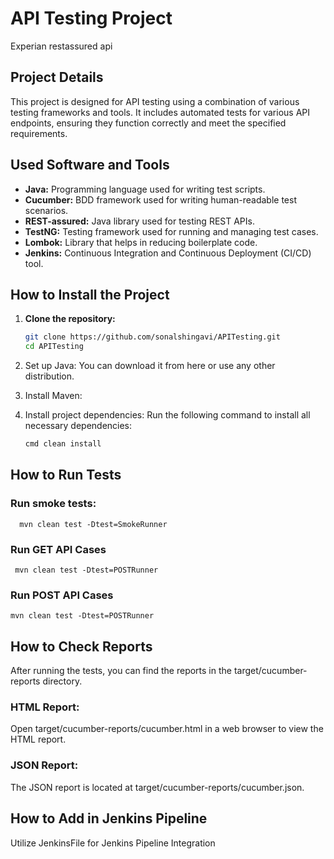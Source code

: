 # API Testing Project
Experian restassured api

## Project Details

This project is designed for API testing using a combination of various testing frameworks and tools. It includes automated tests for various API endpoints, ensuring they function correctly and meet the specified requirements.

## Used Software and Tools

- **Java:** Programming language used for writing test scripts.
- **Cucumber:**  BDD framework used for writing human-readable test scenarios.
- **REST-assured:** Java library used for testing REST APIs.
- **TestNG:** Testing framework used for running and managing test cases.
- **Lombok:** Library that helps in reducing boilerplate code.
- **Jenkins:** Continuous Integration and Continuous Deployment (CI/CD) tool.

## How to Install the Project

1. **Clone the repository:**
   ```bash
   git clone https://github.com/sonalshingavi/APITesting.git
   cd APITesting

2. Set up Java:
   You can download it from here or use any other distribution.

3. Install Maven:

4. Install project dependencies:
   Run the following command to install all necessary dependencies:
   ```bash
   cmd clean install
   
## How to Run Tests

### Run smoke tests:
`   mvn clean test -Dtest=SmokeRunner
`

### Run GET API Cases
  ` mvn clean test -Dtest=POSTRunner`

### Run POST API Cases
   `mvn clean test -Dtest=POSTRunner`

## How to Check Reports
After running the tests, you can find the reports in the target/cucumber-reports directory.

### HTML Report:
Open target/cucumber-reports/cucumber.html in a web browser to view the HTML report.

### JSON Report:
The JSON report is located at target/cucumber-reports/cucumber.json.

## How to Add in Jenkins Pipeline
Utilize JenkinsFile for Jenkins Pipeline Integration

